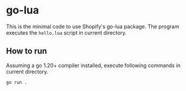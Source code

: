 # go-lua

This is the minimal code to use Shopify's go-lua package. The program executes the `hello.lua` script in current directory.

## How to run

Assuming a go 1.20+ compiler installed, execute following commands in current directory.

```bash
go run .
```
